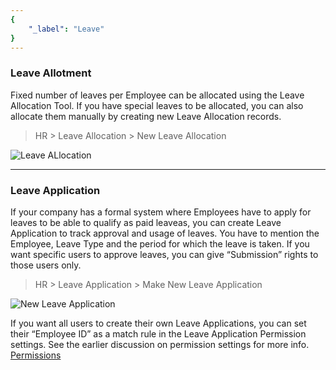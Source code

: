 ```yaml
---
{
	"_label": "Leave"
}
---
```


### Leave Allotment

Fixed number of leaves per Employee can be allocated using the Leave Allocation Tool. If you have special leaves to be allocated, you can also allocate them manually by creating new Leave Allocation records.

> HR > Leave Allocation > New Leave Allocation

![Leave ALlocation](img/leave-allocation.png)

---

### Leave Application

If your company has a formal system where Employees have to apply for leaves to be able to qualify as paid leaveas, you can create Leave Application to track approval and usage of leaves. You have to mention the Employee, Leave Type and the period for which the leave is taken. If you want specific users to approve leaves, you can give “Submission” rights to those users only.

> HR > Leave Application > Make New Leave Application


![New Leave Application](img/new-leave-application.png)



If you want all users to create their own Leave Applications, you can set their “Employee ID” as a match rule in the Leave Application Permission settings. See the earlier discussion on permission settings for more info. [Permissions](docs.user.setup.permissions.html)


